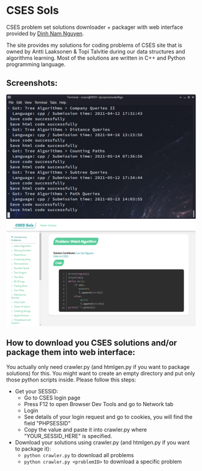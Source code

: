 # CSES Sols
CSES problem set solutions downloader + packager with web interface provided by [Dinh Nam Nguyen](https://github.com/NguyenD-Nam).

The site provides my solutions for coding problems of CSES site that is owned by Antti Laaksonen & Topi Talvitie during our data structures and algorithms learning. Most of the solutions are written in C++ and Python programming language.

## Screenshots:
<img src="imgs/screenshot.png" width="600px"> 
<br>
<img src="public/og.png" width="600px">

## How to download you CSES solutions and/or package them into web interface:
You actually only need crawler.py (and htmlgen.py if you want to package solutions) for this. You might want to create an empty directory and put only those python scripts inside. Please follow this steps:
- Get your SESSID:
    - Go to CSES login page 
    - Press F12 to open Browser Dev Tools and go to Network tab
    - Login
    - See details of your login request and go to cookies, you will find the field "PHPSESSID"
    - Copy the value and paste it into crawler.py where "YOUR_SESSID_HERE" is specified.
- Download your solutions using crawler.py (and htmlgen.py if you want to package it):
    - `python crawler.py` to download all problems
    - `python crawler.py <problemID>` to download a specific problem
